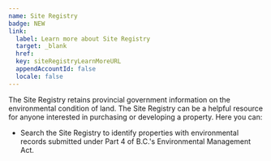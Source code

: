 ```yaml
---
name: Site Registry
badge: NEW
link: 
  label: Learn more about Site Registry
  target: _blank
  href: 
  key: siteRegistryLearnMoreURL
  appendAccountId: false
  locale: false
---
```


The Site Registry retains provincial government information on the environmental condition of land. The Site Registry can be a helpful resource for anyone interested in purchasing or developing a property. Here you can:

- Search the Site Registry to identify properties with environmental records submitted under Part 4 of B.C.'s Environmental Management Act.